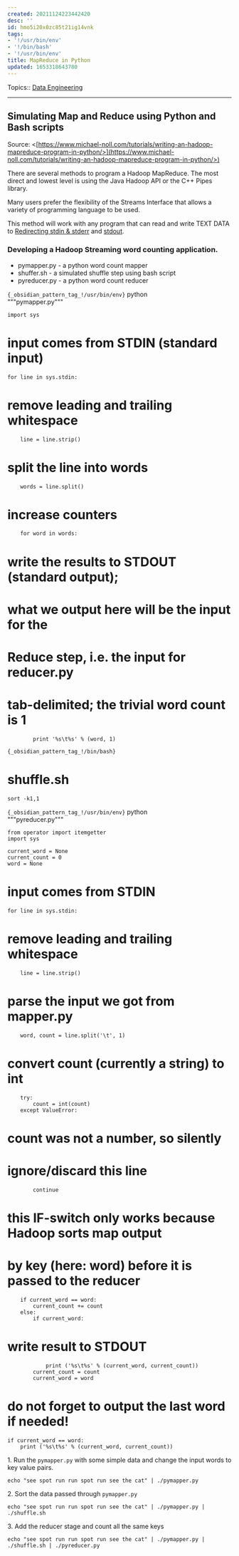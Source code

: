 ```yaml
---
created: 20211124223442420
desc: ''
id: hmo5i20x0zc85t21ig14vnk
tags:
- '!/usr/bin/env'
- '!/bin/bash'
- '!/usr/bin/env'
title: MapReduce in Python
updated: 1653318643780
---
```

   
Topics::  [Data Engineering](/not_created.md)   
   
   
---   
   
## Simulating Map and Reduce using Python and Bash scripts   
   
Source: <[https://www.michael-noll.com/tutorials/writing-an-hadoop-mapreduce-program-in-python/>](https://www.michael-noll.com/tutorials/writing-an-hadoop-mapreduce-program-in-python/>)   
   
There are several methods to program a Hadoop MapReduce. The most direct and lowest level is using the Java Hadoop API or the C++ Pipes library.   
   
Many users prefer the flexibility of the Streams Interface that allows a variety of programming language to be used.   
   
This method will work with any program that can read and write TEXT DATA to [Redirecting stdin & stderr](../devlog/redirecting%20stdin%20%26%20stderr.md) and [stdout](../devlog/stdout.md).   
   
### Developing a Hadoop Streaming word counting application.   
   
   
- pymapper.py - a python word count mapper   
- shuffer.sh - a simulated shuffle step using bash script   
- pyreducer.py - a python word count reducer   
   
<!-- end list -->   
   
`{_obsidian_pattern_tag_!/usr/bin/env}` python   
    """pymapper.py"""   
   
    import sys   
   
# input comes from STDIN (standard input)   
    for line in sys.stdin:   
# remove leading and trailing whitespace   
        line = line.strip()   
# split the line into words   
        words = line.split()   
# increase counters   
        for word in words:   
# write the results to STDOUT (standard output);   
# what we output here will be the input for the   
# Reduce step, i.e. the input for reducer.py   
#   
# tab-delimited; the trivial word count is 1   
            print '%s\t%s' % (word, 1)   
   
`{_obsidian_pattern_tag_!/bin/bash}`   
# shuffle.sh   
    sort -k1,1   
   
`{_obsidian_pattern_tag_!/usr/bin/env}` python   
    """pyreducer.py"""   
   
    from operator import itemgetter   
    import sys   
   
    current_word = None   
    current_count = 0   
    word = None   
   
# input comes from STDIN   
    for line in sys.stdin:   
# remove leading and trailing whitespace   
        line = line.strip()   
   
# parse the input we got from mapper.py   
        word, count = line.split('\t', 1)   
   
# convert count (currently a string) to int   
        try:   
            count = int(count)   
        except ValueError:   
# count was not a number, so silently   
# ignore/discard this line   
            continue   
   
# this IF-switch only works because Hadoop sorts map output   
# by key (here: word) before it is passed to the reducer   
        if current_word == word:   
            current_count += count   
        else:   
            if current_word:   
# write result to STDOUT   
                print ('%s\t%s' % (current_word, current_count))   
            current_count = count   
            current_word = word   
   
# do not forget to output the last word if needed!   
    if current_word == word:   
        print ('%s\t%s' % (current_word, current_count))   
   
1\. Run the `pymapper.py` with some simple data and change the input words to key value pairs.   
   
    echo "see spot run run spot run see the cat" | ./pymapper.py   
   
2\. Sort the data passed through `pymapper.py`   
   
    echo "see spot run run spot run see the cat" | ./pymapper.py | ./shuffle.sh   
   
3\. Add the reducer stage and count all the same keys   
   
    echo "see spot run run spot run see the cat" | ./pymapper.py | ./shuffle.sh | ./pyreducer.py
